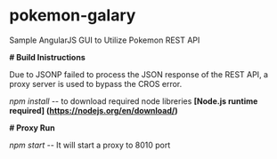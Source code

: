 # pokemon-galary
Sample AngularJS GUI to Utilize Pokemon REST API

**# Build Inistructions**

Due to JSONP failed to process the JSON response of the REST API, a proxy server is used to bypass the CROS error.

*npm install* -- to download required node libreries __[Node.js runtime required] (https://nodejs.org/en/download/)__

**# Proxy Run**

*npm start*  -- It will start a proxy to 8010 port


